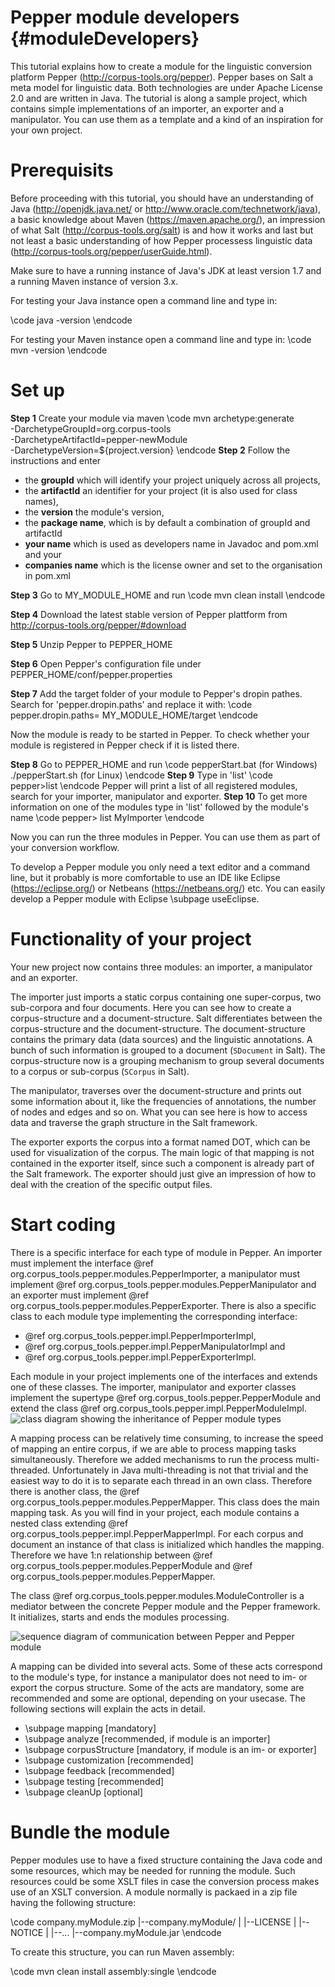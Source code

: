Pepper module developers {#moduleDevelopers}
============================

This tutorial explains how to create a module for the linguistic conversion platform Pepper (http://corpus-tools.org/pepper). Pepper bases on Salt a meta model for linguistic data. Both technologies are under Apache License 2.0 and are written in Java. The tutorial is along a sample project, which contains simple implementations of an importer, an exporter and a manipulator. You can use them as a template and a  kind of an inspiration for your own project.

Prerequisits
===
Before proceeding with this tutorial, you should have an understanding of Java (http://openjdk.java.net/ or http://www.oracle.com/technetwork/java), a basic knowledge about Maven (https://maven.apache.org/), an impression of what Salt (http://corpus-tools.org/salt) is and how it works and last but not least a basic understanding of how Pepper processess linguistic data (http://corpus-tools.org/pepper/userGuide.html). 

Make sure to have a running instance of Java's JDK at least version 1.7  and a running Maven instance of version 3.x. 

For testing your Java instance open a command line and type in:

\code
java -version
\endcode 

For testing your Maven instance open a command line and type in:
\code
mvn -version
\endcode 

Set up
===

**Step 1**  Create your module via maven
\code
mvn archetype:generate \
    -DarchetypeGroupId=org.corpus-tools \
    -DarchetypeArtifactId=pepper-newModule \
    -DarchetypeVersion=${project.version} 
\endcode
**Step 2**  Follow the instructions and enter 
- the **groupId** which will identify your project uniquely across all projects, 
- the **artifactId** an identifier for your project (it is also used for class names), 
- the **version** the module's version, 
- the **package name**, which is by default a combination of groupId and artifactId
- **your name** which is used as developers name in Javadoc and pom.xml and your 
- **companies name** which is the license owner and set to the organisation in pom.xml   

**Step 3** Go to MY_MODULE_HOME and run 
\code
mvn clean install
\endcode

**Step 4** Download the latest stable version of Pepper plattform from http://corpus-tools.org/pepper/#download

**Step 5** Unzip Pepper to PEPPER_HOME

**Step 6** Open Pepper's configuration file under PEPPER_HOME/conf/pepper.properties

**Step 7** Add the target folder of your module to Pepper's dropin pathes. Search for 'pepper.dropin.paths' and replace it with:
\code
pepper.dropin.paths= MY_MODULE_HOME/target
\endcode

Now the module is ready to be started in Pepper. To check whether your module is registered in Pepper check if it is listed there.

**Step 8** Go to PEPPER_HOME and run 
\code
	pepperStart.bat	  (for Windows)
	./pepperStart.sh  (for Linux)
\endcode
**Step 9** Type in 'list'
\code	
	pepper>list
\endcode
  Pepper will print a list of all registered modules, search for your importer, manipulator and exporter.
**Step 10** To get more information on one of the modules type in 'list' followed by the module's name
\code
pepper> list MyImporter
\endcode 

Now you can run the three modules in Pepper. You can use them as part of your conversion workflow.

To develop a Pepper module you only need a text editor and a command line, but it probably is more comfortable to use an IDE like Eclipse (https://eclipse.org/) or Netbeans (https://netbeans.org/) etc. You can easily develop a Pepper module with Eclipse \subpage useEclipse.


Functionality of your project
===
Your new project now contains three modules: an importer, a manipulator and an exporter. 

The importer just imports a static corpus containing one super-corpus, two sub-corpora and four documents. Here you can see how to create a corpus-structure and a document-structure. Salt differentiates between the corpus-structure and the document-structure. The document-structure contains the primary data (data sources) and the linguistic annotations. A bunch of such information is grouped to a document (`SDocument` in Salt). The corpus-structure now is a grouping mechanism to group several documents to a corpus or sub-corpus (`SCorpus` in Salt). 

The manipulator, traverses over the document-structure and prints out some information about it, like the frequencies of annotations, the number of nodes and edges and so on. What you can see here is how to access data and traverse the graph structure in the Salt framework. 

The exporter exports the corpus into a format named DOT, which can be used for visualization of the corpus. The main logic of that mapping is not contained in the exporter itself, since such a component is already part of the Salt framework. The exporter should just give an impression of how to deal with the creation of the specific output files.


Start coding
============

There is a specific interface for each type of module in Pepper. An importer must implement the interface @ref org.corpus_tools.pepper.modules.PepperImporter, a manipulator must implement @ref org.corpus_tools.pepper.modules.PepperManipulator and an exporter must implement @ref org.corpus_tools.pepper.modules.PepperExporter. There is also a specific class to each module type implementing the corresponding interface:
* @ref org.corpus_tools.pepper.impl.PepperImporterImpl,
* @ref org.corpus_tools.pepper.impl.PepperManipulatorImpl and
* @ref org.corpus_tools.pepper.impl.PepperExporterImpl.

Each module in your project implements one of the interfaces and extends one of these classes.
The importer, manipulator and exporter classes implement the supertype @ref org.corpus_tools.pepper.PepperModule and extend the class @ref org.corpus_tools.pepper.impl.PepperModuleImpl. ![class diagram showing the inheritance of Pepper module types](./moduleDevelopers/images/pepperModule_classDiagram.png "Image title")

A mapping process can be relatively time consuming, to increase the speed of mapping an entire corpus, if we are able to process mapping tasks simultaneously. Therefore we added mechanisms to run the process multi-threaded. Unfortunately in Java multi-threading is not that trivial and the easiest way to do it is to separate each thread in an own class. Therefore there is another class, the @ref org.corpus_tools.pepper.modules.PepperMapper. This class does the main mapping task. As you will find in your project, each module contains a nested class extending @ref org.corpus_tools.pepper.impl.PepperMapperImpl. For each corpus and document an instance of that class is initialized which handles the mapping. Therefore we have 1:n relationship between @ref org.corpus_tools.pepper.modules.PepperModule and @ref org.corpus_tools.pepper.modules.PepperMapper.

The class @ref org.corpus_tools.pepper.modules.ModuleController is a mediator between the concrete Pepper module and the Pepper framework. It initializes, starts and ends the modules processing.  

![sequence diagram of communication between Pepper and Pepper module](./moduleDevelopers/images/pepper_workflow.png)

A mapping can be divided into several acts. Some of these acts correspond to the module's type, for instance a manipulator does not need to im- or export the corpus structure. Some of the acts are mandatory, some are recommended and some are optional, depending on your usecase. The following sections will explain the acts in detail.

* \subpage mapping [mandatory]
* \subpage analyze [recommended, if module is an importer]
* \subpage corpusStructure  [mandatory, if module is an im- or exporter]
* \subpage customization [recommended]
* \subpage feedback  [recommended]
* \subpage testing [recommended]
* \subpage cleanUp [optional]


Bundle the module
====

Pepper modules use to have a fixed structure containing the Java code and some resources, which may be needed for running the module. Such resources could be some XSLT files in case the conversion process makes use of an XSLT conversion. A module normally is packaed in a zip file having the following structure:

\code
company.myModule.zip
 |--company.myModule/
 |  |--LICENSE
 |  |--NOTICE
 |  |--...
 |--company.myModule.jar
\endcode

To create this structure, you can run Maven assembly:

\code
mvn clean install assembly:single
\endcode